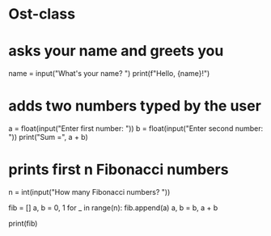 # Ost-class
# asks your name and greets you
name = input("What's your name? ")
print(f"Hello, {name}!")
# adds two numbers typed by the user
a = float(input("Enter first number: "))
b = float(input("Enter second number: "))
print("Sum =", a + b)
# prints first n Fibonacci numbers
n = int(input("How many Fibonacci numbers? "))

fib = []
a, b = 0, 1
for _ in range(n):
    fib.append(a)
    a, b = b, a + b

print(fib)
